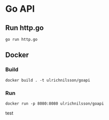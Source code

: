 # Go API

## Run http.go

`go run http.go`

## Docker

### Build

`docker build . -t ulrichnilsson/goapi`

### Run

`docker run -p 8080:8080 ulrichnilsson/goapi`

test

